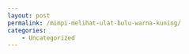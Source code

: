 ```yaml
---
layout: post
permalink: /mimpi-melihat-ulat-bulu-warna-kuning/
categories:
    - Uncategorized
---
```


